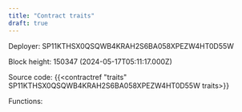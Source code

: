 ```yaml
---
title: "Contract traits"
draft: true
---
```

Deployer: SP11KTHSX0QSQWB4KRAH2S6BA058XPEZW4HT0D55W


 



Block height: 150347 (2024-05-17T05:11:17.000Z)

Source code: {{<contractref "traits" SP11KTHSX0QSQWB4KRAH2S6BA058XPEZW4HT0D55W traits>}}

Functions:


